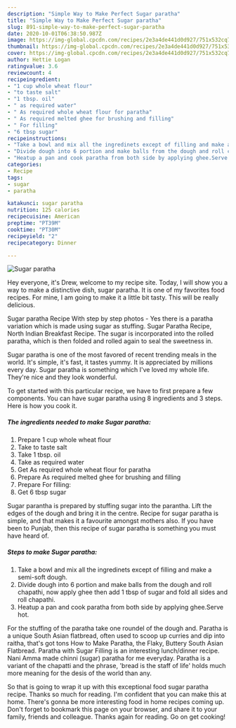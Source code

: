 ```yaml
---
description: "Simple Way to Make Perfect Sugar paratha"
title: "Simple Way to Make Perfect Sugar paratha"
slug: 891-simple-way-to-make-perfect-sugar-paratha
date: 2020-10-01T06:38:50.987Z
image: https://img-global.cpcdn.com/recipes/2e3a4de441d0d927/751x532cq70/sugar-paratha-recipe-main-photo.jpg
thumbnail: https://img-global.cpcdn.com/recipes/2e3a4de441d0d927/751x532cq70/sugar-paratha-recipe-main-photo.jpg
cover: https://img-global.cpcdn.com/recipes/2e3a4de441d0d927/751x532cq70/sugar-paratha-recipe-main-photo.jpg
author: Hettie Logan
ratingvalue: 3.6
reviewcount: 4
recipeingredient:
- "1 cup whole wheat flour"
- "to taste salt"
- "1 tbsp. oil"
- " as required water"
- " As required whole wheat flour for paratha"
- " As required melted ghee for brushing and filling"
- " For filling"
- "6 tbsp sugar"
recipeinstructions:
- "Take a bowl and mix all the ingredinets except of filling and make a semi-soft dough."
- "Divide dough into 6 portion and make balls from the dough and roll chapathi, now apply ghee then add 1 tbsp of sugar and fold all sides and roll chapathi."
- "Heatup a pan and cook paratha from both side by applying ghee.Serve hot."
categories:
- Recipe
tags:
- sugar
- paratha

katakunci: sugar paratha 
nutrition: 125 calories
recipecuisine: American
preptime: "PT39M"
cooktime: "PT30M"
recipeyield: "2"
recipecategory: Dinner

---
```



![Sugar paratha](https://img-global.cpcdn.com/recipes/2e3a4de441d0d927/751x532cq70/sugar-paratha-recipe-main-photo.jpg)

Hey everyone, it's Drew, welcome to my recipe site. Today, I will show you a way to make a distinctive dish, sugar paratha. It is one of my favorites food recipes. For mine, I am going to make it a little bit tasty. This will be really delicious.

Sugar paratha Recipe With step by step photos - Yes there is a paratha variation which is made using sugar as stuffing. Sugar Paratha Recipe, North Indian Breakfast Recipe. The sugar is incorporated into the rolled paratha, which is then folded and rolled again to seal the sweetness in.

Sugar paratha is one of the most favored of recent trending meals in the world. It's simple, it's fast, it tastes yummy. It is appreciated by millions every day. Sugar paratha is something which I've loved my whole life. They're nice and they look wonderful.


To get started with this particular recipe, we have to first prepare a few components. You can have sugar paratha using 8 ingredients and 3 steps. Here is how you cook it.

<!--inarticleads1-->

##### The ingredients needed to make Sugar paratha:

1. Prepare 1 cup whole wheat flour
1. Take to taste salt
1. Take 1 tbsp. oil
1. Take  as required water
1. Get  As required whole wheat flour for paratha
1. Prepare  As required melted ghee for brushing and filling
1. Prepare  For filling:
1. Get 6 tbsp sugar


Sugar parantha is prepared by stuffing sugar into the parantha. Lift the edges of the dough and bring it in the centre. Recipe for sugar paratha is simple, and that makes it a favourite amongst mothers also. If you have been to Punjab, then this recipe of sugar paratha is something you must have heard of. 

<!--inarticleads2-->

##### Steps to make Sugar paratha:

1. Take a bowl and mix all the ingredinets except of filling and make a semi-soft dough.
1. Divide dough into 6 portion and make balls from the dough and roll chapathi, now apply ghee then add 1 tbsp of sugar and fold all sides and roll chapathi.
1. Heatup a pan and cook paratha from both side by applying ghee.Serve hot.


For the stuffing of the paratha take one roundel of the dough and. Paratha is a unique South Asian flatbread, often used to scoop up curries and dip into raitha, that&#39;s got tons How to Make Paratha, the Flaky, Buttery South Asian Flatbread. Paratha with Sugar Filling is an interesting lunch/dinner recipe. Nani Amma made chinni (sugar) paratha for me everyday. Paratha is a variant of the chapatti and the phrase, &#39;bread is the staff of life&#39; holds much more meaning for the desis of the world than any. 

So that is going to wrap it up with this exceptional food sugar paratha recipe. Thanks so much for reading. I'm confident that you can make this at home. There's gonna be more interesting food in home recipes coming up. Don't forget to bookmark this page on your browser, and share it to your family, friends and colleague. Thanks again for reading. Go on get cooking!
